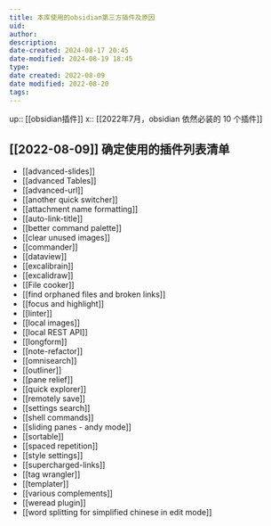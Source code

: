 ```yaml
---
title: 本库使用的obsidian第三方插件及原因
uid: 
author: 
description: 
date-created: 2024-08-17 20:45
date-modified: 2024-08-19 18:45
type: 
date created: 2022-08-09
date modified: 2022-08-20
tags: 
---
```


up:: [[obsidian插件]]
x:: [[2022年7月，obsidian 依然必装的 10 个插件]]

## [[2022-08-09]] 确定使用的插件列表清单

- [[advanced-slides]]
- [[advanced Tables]]
- [[advanced-url]]
- [[another quick switcher]]
- [[attachment name formatting]]
- [[auto-link-title]]
- [[better command palette]]
- [[clear unused images]]
- [[commander]]
- [[dataview]]
- [[excalibrain]]
- [[excalidraw]]
- [[File cooker]]
- [[find orphaned files and broken links]]
- [[focus and highlight]]
- [[linter]]
- [[local images]]
- [[local REST API]]
- [[longform]]
- [[note-refactor]]
- [[omnisearch]]
- [[outliner]]
- [[pane relief]]
- [[quick explorer]]
- [[remotely save]]
- [[settings search]]
- [[shell commands]]
- [[sliding panes - andy mode]]
- [[sortable]]
- [[spaced repetition]]
- [[style settings]]
- [[supercharged-links]]
- [[tag wrangler]]
- [[templater]]
- [[various complements]]
- [[weread plugin]]
- [[word splitting for simplified chinese in edit mode]]
